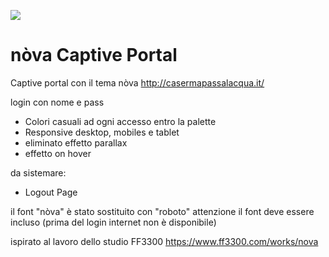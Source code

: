 ![](https://media.giphy.com/media/UqNKrEKkOWmkWT05I6/giphy.gif)

nòva Captive Portal
=============

Captive portal con il tema nòva
http://casermapassalacqua.it/

login con nome e pass

* Colori casuali ad ogni accesso entro la palette
* Responsive desktop, mobiles e tablet
* eliminato effetto parallax
* effetto on hover

da sistemare:
* Logout Page

il font "nòva" è stato sostituito con "roboto"
attenzione il font deve essere incluso
(prima del login internet non è disponibile)




ispirato al lavoro dello studio FF3300 https://www.ff3300.com/works/nova
